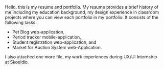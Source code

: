   Hello, this is my resume and portfolio. My resume provides a brief history of me including my education background, my design experience in classroom projects where you can view each portfolio in my portfolio. It consists of the following tasks:
- Pet Blog web-application, 
- Period tracker mobile-application, 
- Student registration web-application, and 
- Market for Auction System web-Application.

I also attached one more file, my work experiences during UX/UI Internship at Skooldio.

